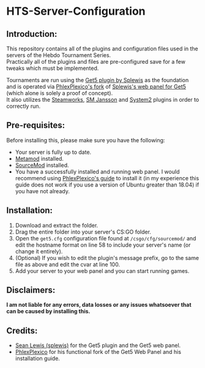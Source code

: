 # HTS-Server-Configuration


## Introduction:

This repository contains all of the plugins and configuration files used in the servers of the Hebdo Tournament Series.   
Practically all of the plugins and files are pre-configured save for a few tweaks which must be implemented.   

Tournaments are run using the [Get5 plugin by Splewis](https://github.com/splewis/get5) as the foundation and is operated via [PhlexPlexico's fork](https://github.com/PhlexPlexico/get5-web) of [Splewis's web panel for Get5](https://github.com/splewis/get5-web) (which alone is solely a proof of concept).   
It also utilizes the [Steamworks](https://forums.alliedmods.net/showthread.php?t=229556), [SM Jansson](https://forums.alliedmods.net/showthread.php?t=184604) and [System2](https://forums.alliedmods.net/showthread.php?t=146019) plugins in order to correctly run.   

## Pre-requisites:

Before installing this, please make sure you have the following:
- Your server is fully up to date.
- [Metamod](http://www.sourcemm.net/) installed.  
- [SourceMod](https://www.sourcemod.net/) installed.  
- You have a successfully installed and running web panel. I would recommend using [PhlexPlexico's guide](https://github.com/PhlexPlexico/get5-web/wiki/Installation) to install it (in my experience this guide does not work if you use a version of Ubuntu greater than 18.04) if you have not already.

## Installation: 

1. Download and extract the folder.
2. Drag the entire folder into your server's CS:GO folder.
3. Open the `get5.cfg` configuration file found at `/csgo/cfg/sourcemod/` and edit the hostname format on line 58 to include your server's name (or change it entirely).
4. (Optional) If you wish to edit the plugin's message prefix, go to the same file as above and edit the cvar at line 100.
5. Add your server to your web panel and you can start running games.

## Disclaimers:

**I am not liable for any errors, data losses or any issues whatsoever that can be caused by installing this.**

## Credits:

- [Sean Lewis (splewis)](https://github.com/splewis) for the Get5 plugin and the Get5 web panel.
- [PhlexPlexico](https://github.com/PhlexPlexico) for his functional fork of the Get5 Web Panel and his installation guide.
